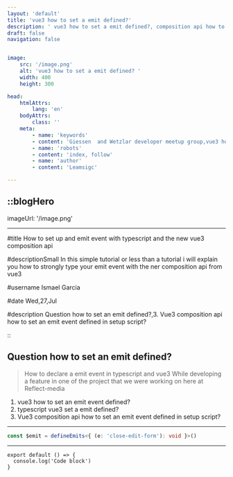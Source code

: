 ```yaml
---
layout: 'default'
title: 'vue3 how to set a emit defined?'
description: ' vue3 how to set a emit defined?, composition api how to set a emit defined?, typescript vue3  set a emit defined?'
draft: false
navigation: false


image:  
    src: '/image.png'  
    alt: 'vue3 how to set a emit defined? '  
    width: 400  
    height: 300

head:
    htmlAttrs:
        lang: 'en'
    bodyAttrs:
        class: ''
    meta:
        - name: 'keywords' 
        - content: 'Giessen  and Wetzlar developer meetup group,vue3 how to set a emit defined?'
        - name: 'robots'
        - content: 'index, follow'    
        - name: 'author'      
        - content: 'Leamsigc'

---
```


::blogHero
---
imageUrl: '/image.png'

---

#title
How to set up and emit event with typescript and the new vue3 composition api

#descriptionSmall
In this simple tutorial or less than a tutorial i will explain you how to strongly type your emit event with the ner composition api from vue3

#username
Ismael Garcia

#date
Wed,27,Jul


#description
Question how to set an emit defined?,3. Vue3 composition api how to set an  emit event  defined in setup script?

::

<h2 text-lg font-bold mb-4> Question how to set an emit defined?</h2>


> How to declare a emit event in typescript and vue3
> While developing a feature in one of the project that we were working on here at Reflect-media


1. vue3 how to set an emit event  defined?
2. typescript vue3  set a emit defined?
3. Vue3 composition api how to set an  emit event  defined in setup script?

---



```ts
const $emit = defineEmits<{ (e: 'close-edit-form'): void }>()

```


---

```tsx
export default () => {
  console.log('Code block')
}
```
